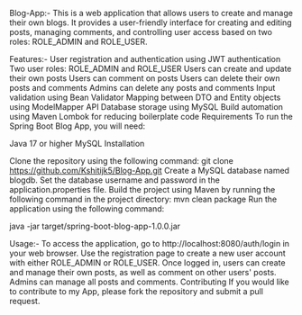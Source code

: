 Blog-App:-
This is a web application that allows users to create and manage their own blogs. It provides a user-friendly interface for creating and editing posts, managing comments, and controlling user access based on two roles: ROLE_ADMIN and ROLE_USER.

Features:-
User registration and authentication using JWT authentication
Two user roles: ROLE_ADMIN and ROLE_USER
Users can create and update their own posts
Users can comment on posts
Users can delete their own posts and comments
Admins can delete any posts and comments
Input validation using Bean Validator
Mapping between DTO and Entity objects using ModelMapper API
Database storage using MySQL
Build automation using Maven
Lombok for reducing boilerplate code
Requirements
To run the Spring Boot Blog App, you will need:

Java 17 or higher
MySQL
Installation

Clone the repository using the following command: git clone https://github.com/Kshitijk5/Blog-App.git
Create a MySQL database named blogdb.
Set the database username and password in the application.properties file.
Build the project using Maven by running the following command in the project directory:
mvn clean package Run the application using the following command:

java -jar target/spring-boot-blog-app-1.0.0.jar

Usage:-
To access the application, go to http://localhost:8080/auth/login in your web browser.
Use the registration page to create a new user account with either ROLE_ADMIN or ROLE_USER.
Once logged in, users can create and manage their own posts, as well as comment on other users' posts.
Admins can manage all posts and comments.
Contributing
If you would like to contribute to my App, please fork the repository and submit a pull request.


